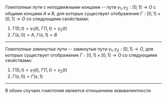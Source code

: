 *Гомотопные пути с неподвижными концами* -- пути $\gamma_1, \gamma_2: [0,1]\to O$ с общими концами $A$ и $B$, для которых существует отображение $\Gamma: [0,1]\times[0,1] \to O$ со следующими свойствами:
1. $\Gamma(0, t) = \gamma_1(t)$, $\Gamma(1, t) = \gamma_2(t)$
2. $\Gamma(s, 0) = A$, $\Gamma(s, 1) = B$

---
*Гомотопные замкнутые пути* -- замкнутые пути $\gamma_1, \gamma_2: [0,1]\to O$, для которых существует отображение $\Gamma: [0,1]\times[0,1] \to O$ со следующими свойствами:
1. $\Gamma(0, t) = \gamma_1(t)$, $\Gamma(1, t) = \gamma_2(t)$
2. $\Gamma(s, 0) = \Gamma(s, 1)$

---
В обоих случаях гомотопия является отношением эквивалентности
